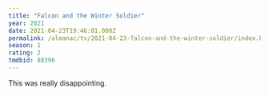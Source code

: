 ```yaml
---
title: "Falcon and the Winter Soldier"
year: 2021
date: 2021-04-23T19:46:01.000Z
permalink: /almanac/tv/2021-04-23-falcon-and-the-winter-soldier/index.html
season: 1
rating: 2
tmdbid: 88396
---
```


This was really disappointing.